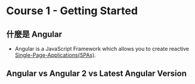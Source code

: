 # Course 1 - Getting Started

## 什麼是 Angular

- Angular is a JavaScript Framework which allows you to create reactive [Single-Page-Applications(SPAs)](https://zh.wikipedia.org/zh-tw/%E5%8D%95%E9%A1%B5%E5%BA%94%E7%94%A8).

## Angular vs Angular 2 vs Latest Angular Version
